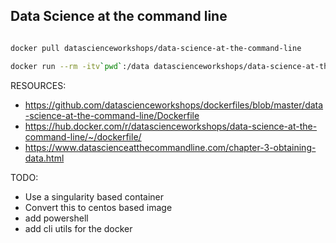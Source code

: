 ## Data Science at the command line

```sh

docker pull datascienceworkshops/data-science-at-the-command-line

docker run --rm -itv`pwd`:/data datascienceworkshops/data-science-at-the-command-line

```




RESOURCES:

- https://github.com/datascienceworkshops/dockerfiles/blob/master/data-science-at-the-command-line/Dockerfile
- https://hub.docker.com/r/datascienceworkshops/data-science-at-the-command-line/~/dockerfile/
- https://www.datascienceatthecommandline.com/chapter-3-obtaining-data.html


TODO:

- Use a singularity based container
- Convert this to centos based image
- add powershell 
- add cli utils for the docker 

